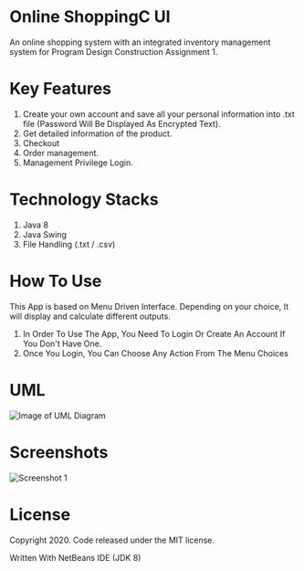 # Online ShoppingC UI
An online shopping system with an integrated inventory management system for Program Design Construction Assignment 1.


# Key Features
1. Create your own account and save all your personal information into .txt file (Password Will Be Displayed As Encrypted Text). 
2. Get detailed information of the product.
3. Checkout
4. Order management.
5. Management Privilege Login.

# Technology Stacks
1. Java 8
2. Java Swing
3. File Handling (.txt / .csv)

# How To Use
This App is based on Menu Driven Interface. Depending on your choice, It will display and calculate different outputs.
1. In Order To Use The App, You Need To Login Or Create An Account If You Don't Have One.
2. Once You Login, You Can Choose Any Action From The Menu Choices

# UML
![Image of UML Diagram](https://github.com/SI-Hax/Online_Shopping_CUI/blob/master/screenshots/UML.PNG)

# Screenshots
![Screenshot 1](https://github.com/SI-Hax/Online_Shopping_CUI/blob/master/screenshots/Demo.PNG)

# License
Copyright 2020. Code released under the MIT license.

Written With NetBeans IDE (JDK 8)
